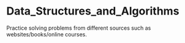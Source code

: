 # Data_Structures_and_Algorithms

Practice solving problems from different sources such as websites/books/online courses.
